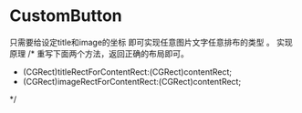 # CustomButton
只需要给设定title和image的坐标 即可实现任意图片文字任意排布的类型 。
实现原理 
/*
 重写下面两个方法，返回正确的布局即可。
 
 - (CGRect)titleRectForContentRect:(CGRect)contentRect;
 - (CGRect)imageRectForContentRect:(CGRect)contentRect;

 */
